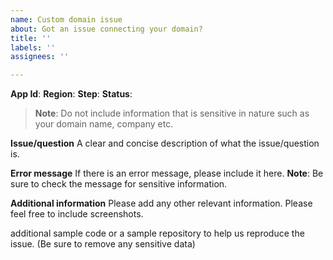 ```yaml
---
name: Custom domain issue
about: Got an issue connecting your domain?
title: ''
labels: ''
assignees: ''

---
```


**App Id**:
**Region**:
**Step**:
**Status**:

>**Note**: Do not include information that is sensitive in nature such as your domain name, company etc.

**Issue/question**
A clear and concise description of what the issue/question is.

**Error message**
If there is an error message, please include it here. 
**Note**: Be sure to check the message for sensitive information. 

**Additional information**
Please add any other relevant information. Please feel free to include screenshots.

 additional sample code or a sample repository to help us reproduce the issue. (Be sure to remove any sensitive data)
